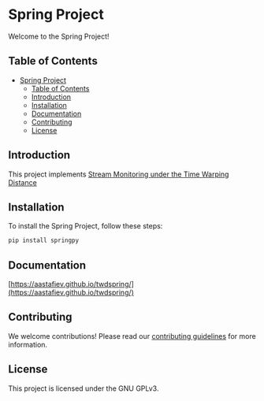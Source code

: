 # Spring Project

Welcome to the Spring Project!

## Table of Contents

- [Spring Project](#spring-project)
  - [Table of Contents](#table-of-contents)
  - [Introduction](#introduction)
  - [Installation](#installation)
  - [Documentation](#documentation)
  - [Contributing](#contributing)
  - [License](#license)

## Introduction

This project implements [Stream Monitoring under the Time Warping Distance](https://www.cs.cmu.edu/~christos/PUBLICATIONS/ICDE07-spring.pdf)

## Installation

To install the Spring Project, follow these steps:

```bash
pip install springpy
```

## Documentation

[https://aastafiev.github.io/twdspring/](https://aastafiev.github.io/twdspring/)

## Contributing

We welcome contributions! Please read our [contributing guidelines](CONTRIBUTING.md) for more information.

## License

This project is licensed under the GNU GPLv3.
